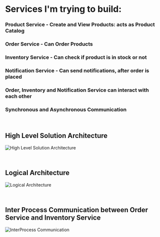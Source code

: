 <h1>Services I'm trying to build:</h1>

<h3>Product Service - Create and View Products: acts as Product Catalog</h3>
<h3>Order Service - Can Order Products</h3>
<h3>Inventory Service - Can check if product is in stock or not</h3>
<h3>Notification Service - Can send notifications, after order is placed</h3>
<h3>Order, Inventory and Notification Service can interact with each other</h3>
<h3>Synchronous and Asynchronous Communication</h3>

<br>
<h2>High Level Solution Architecture</h2>

![High Level Solution Architecture](https://github.com/I-Johnson/Microservices/assets/65931309/9b8f5185-0e41-4f5b-92fd-8aa9b8d0094d)

<br>
<h2>Logical Architecture</h2>

![Logical Architecture](https://github.com/I-Johnson/Microservices/assets/65931309/79da3ff5-1870-4a51-8502-f0a68776a453)

<br>
<h2>Inter Process Communication between Order Service and Inventory Service</h2>

![InterProcess Communication](https://github.com/I-Johnson/Microservices/assets/65931309/031f8c98-b6aa-476f-8176-16296eede221)
